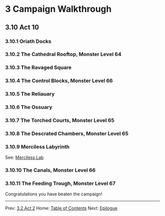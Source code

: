 # 3 Campaign Walkthrough

## 3.10 Act 10

### 3.10.1 Oriath Docks

### 3.10.2 The Cathedral Rooftop, Monster Level 64

### 3.10.3 The Ravaged Square

### 3.10.4 The Control Blocks, Monster Level 66

### 3.10.5 The Reliauary

### 3.10.6 The Ossuary

### 3.10.7 The Torched Courts, Monster Level 65

### 3.10.8 The Descrated Chambers, Monster Level 65

### 3.10.9 Merciless Labyrinth

See: [Merciless Lab](lab_merciless.md)

### 3.10.10 The Canals, Monster Level 66

### 3.10.11 The Feeding Trough, Monster Level 67

Congratulations you have beaten the campaign!

---

Prev: [3.2 Act 2](act9.md)
Home: [Table of Contents](readme.md)
Next: [Epilogue](epilogue.md)
